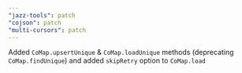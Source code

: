 ```yaml
---
"jazz-tools": patch
"cojson": patch
"multi-cursors": patch
---
```


Added `CoMap.upsertUnique` & `CoMap.loadUnique` methods (deprecating `CoMap.findUnique`) and added `skipRetry` option to `CoMap.load`
